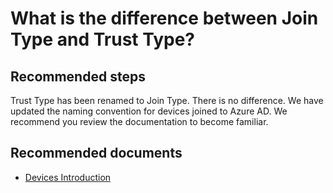 
<properties
	pageTitle="What is the difference between Join Type and Trust Type?"
	description="Azure AD Devices self help - Join Type"
	service="microsoft.aad"
	resource="Microsoft_AAD_IAM"
	authors="spunukol"
	displayOrder="100"
	selfHelpType="resource"
	supportTopicIDs=""
	resourceTags="devices_overview"
	productPesIds=""
	cloudEnvironments="public, Fairfax"
	articleId="d05f9921-97b5-4a0b-a444-dd9d52916cff"
	ownershipId="AzureIdentity_User"
/>

# What is the difference between Join Type and Trust Type?

## **Recommended steps**

Trust Type has been renamed to Join Type. There is no difference. We have updated the naming convention for devices joined to Azure AD. We recommend you review the documentation to become familiar.

## **Recommended documents**

* [Devices Introduction](https://docs.microsoft.com/azure/active-directory/device-management-introduction)
